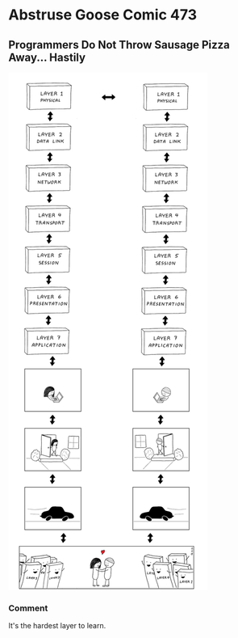 # Abstruse Goose Comic 473
## Programmers Do Not Throw Sausage Pizza Away... Hastily

![image](i_need_to_spend_more_time_in_meatspace_if_you_know_what_i_mean.png)
### Comment
It's the hardest layer to learn.
